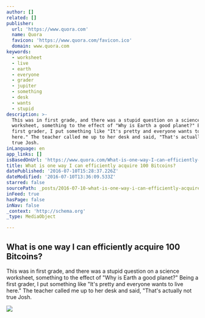 ```yaml
---
author: []
related: []
publisher:
  url: 'https://www.quora.com'
  name: Quora
  favicon: 'https://www.quora.com/favicon.ico'
  domain: www.quora.com
keywords:
  - worksheet
  - live
  - earth
  - everyone
  - grader
  - jupiter
  - something
  - desk
  - wants
  - stupid
description: >-
  This was in first grade, and there was a stupid question on a science
  worksheet, something to the effect of "Why is Earth a good planet?" Being a
  first grader, I put something like "It's pretty and everyone wants to live
  here." The teacher called me up to her desk and said, "That's actually not
  true Josh.
inLanguage: en
app_links: []
isBasedOnUrl: 'https://www.quora.com/What-is-one-way-I-can-efficiently-acquire-100-Bitcoins'
title: What is one way I can efficiently acquire 100 Bitcoins?
datePublished: '2016-07-10T15:28:37.226Z'
dateModified: '2016-07-10T13:36:09.533Z'
starred: false
sourcePath: _posts/2016-07-10-what-is-one-way-i-can-efficiently-acquire-100-bitcoins.md
inFeed: true
hasPage: false
inNav: false
_context: 'http://schema.org'
_type: MediaObject

---
```

<article style=""><h1>What is one way I can efficiently acquire 100 Bitcoins?</h1><p>This was in first grade, and there was a stupid question on a science worksheet, something to the effect of "Why is Earth a good planet?" Being a first grader, I put something like "It's pretty and everyone wants to live here." The teacher called me up to her desk and said, "That's actually not true Josh.</p><img src="https://qsf.ec.quoracdn.net/-images.new_grid.fb_share_default.pnge6dde9cfa6e03c43.png" /></article>